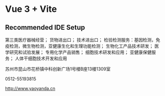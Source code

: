 # Vue 3 + Vite


## Recommended IDE Setup

第三类医疗器械经营；
货物进出口；
技术进出口；
检验检测服务：基因检测，免疫检测，微生物检测，亚健康生化和生理功能检测；
生物化工产品技术研发；
医学研究和试验发展；
专用化学产品销售；
细胞技术研发和应用；
亚健康保健服务；
人体干细胞技术开发和应用

苏州市昆山市花桥镇中科创新广场1号楼B座13楼1309室

0512-55193815

http://www.yaoyanda.cn